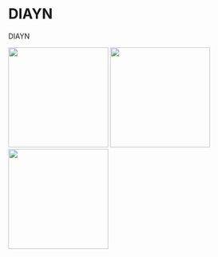 # DIAYN
DIAYN

<p float="left">
  <img src="/results/video/Hopper-v3_1_500000.gif" width="200" />
  <img src="/results/video/Hopper-v3_23_500000.gif" width="200" /> 
  <img src="/results/video/Hopper-v3_4_500000.gif" width="200" />
</p>

